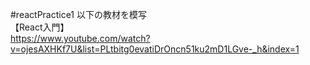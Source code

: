 #reactPractice1
以下の教材を模写<br>
【React入門】<br>
https://www.youtube.com/watch?v=ojesAXHKf7U&list=PLtbitg0evatiDrOncn51ku2mD1LGve-_h&index=1
